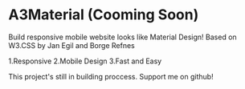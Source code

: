 # A3Material (Cooming Soon)
Build responsive mobile website looks like Material Design! Based on W3.CSS by Jan Egil and Borge Refnes

1.Responsive
2.Mobile Design
3.Fast and Easy

This project's still in building proccess.
Support me on github!
